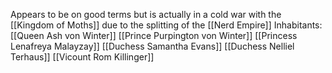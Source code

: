 Appears to be on good terms but is actually in a cold war with the [[Kingdom of Moths]] due to the splitting of the [[Nerd Empire]]
Inhabitants:
[[Queen Ash von Winter]]
[[Prince Purpington von Winter]]
[[Princess Lenafreya Malayzay]]
[[Duchess Samantha Evans]]
[[Duchess Nelliel Terhaus]]
[[Vicount Rom Killinger]]
